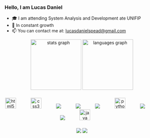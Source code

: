 ### Hello, I am Lucas Daniel

- 🎓 I am attending System Analysis and Development ate UNIFIP
- 🌱 In constant growth
- 📫 You can contact me at: lucasdanielspead@gmail.com<br>

<div align="center">
  <img src="https://github-readme-stats.vercel.app/api?username=lucasdaniellopes&hide_title=false&hide_rank=false&show_icons=true&include_all_commits=true&count_private=true&disable_animations=false&theme=tokyonight&locale=en&hide_border=true" height="165em" alt="stats graph"  />
  <img src="https://github-readme-stats.vercel.app/api/top-langs?username=lucasdaniellopes&locale=en&hide_title=false&layout=compact&card_width=320&langs_count=7&theme=tokyonight&hide_border=true" height="165em" alt="languages graph"  />
</div>

###

<div align="center">
  <img src="https://cdn.jsdelivr.net/gh/devicons/devicon/icons/html5/html5-plain-wordmark.svg" height="35" alt="html5 logo"  />
  <img width="40" />
  <img src="https://cdn.jsdelivr.net/gh/devicons/devicon/icons/css3/css3-plain-wordmark.svg" height="35" alt="css3 logo"  />
  <img width="40" />
  <img src="https://cdn.jsdelivr.net/gh/devicons/devicon@latest/icons/angular/angular-original.svg" />
  <img width="40" />
  <img src="https://cdn.jsdelivr.net/gh/devicons/devicon@latest/icons/javascript/javascript-original.svg" />
  <img width="40" />
  <img src="https://cdn.jsdelivr.net/gh/devicons/devicon@latest/icons/typescript/typescript-original.svg" />
  <img width="40" />
  <img src="https://cdn.jsdelivr.net/gh/devicons/devicon/icons/python/python-original.svg" height="35" alt="python logo"  />
  <img width="40" />
  <img src="https://cdn.jsdelivr.net/gh/devicons/devicon@latest/icons/cplusplus/cplusplus-original.svg" />
  <img width="40" />
  <img src="https://cdn.jsdelivr.net/gh/devicons/devicon@latest/icons/arduino/arduino-original-wordmark.svg" />
  <img width="40" />
  <img src="https://cdn.jsdelivr.net/gh/devicons/devicon/icons/java/java-original.svg" height="35" alt="java logo"  />
  <img width="40" />
</div>

###

 <div align='center'> 
  <a href = "mailto:lucasdanielspead@gmail.com"><img src="https://img.shields.io/badge/-Gmail-%23333?style=for-the-badge&logo=gmail&logoColor=white" target="_blank"></a>
  <a href="www.linkedin.com/in/thiago-rodrigues-88b59029b" target="_blank"><img src="https://img.shields.io/badge/-LinkedIn-%230077B5?style=for-the-badge&logo=linkedin&logoColor=white" target="_blank"></a> 
 
</div>
